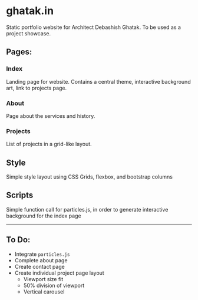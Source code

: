 # ghatak.in
Static portfolio website for Architect Debashish Ghatak. To be used as a project showcase.

## Pages:
### Index
Landing page for website. Contains a central theme, interactive background art, link to projects page.
### About
Page about the services and history.
### Projects
List of projects in a grid-like layout.

## Style
Simple style layout using CSS Grids, flexbox, and bootstrap columns

## Scripts
Simple function call for particles.js, in order to generate interactive background for the index page

- - - -

## To Do:
- Integrate `particles.js`
- Complete about page
- Create contact page
- Create individual project page layout
    - Viewport size fit
    - 50% division of viewport
    - Vertical carousel
